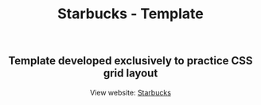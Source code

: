 # <h1 align="center">Starbucks - Template</h1>
<br/>
<h2 align="center">Template developed exclusively to practice CSS grid layout</h2>
<p align="center">View website: <a href="https://deiwd.github.io/starbucks-clone" target="_blank">Starbucks</a></p>
